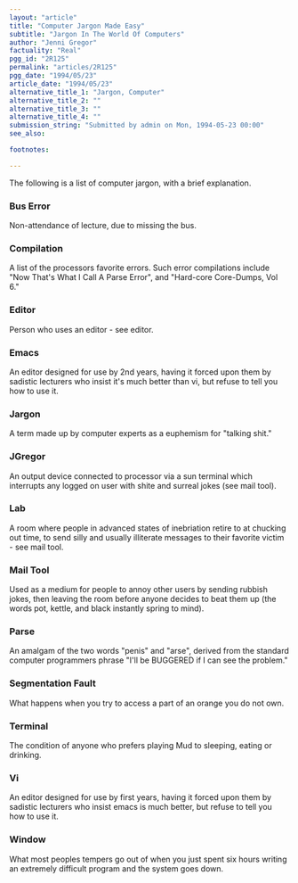 ```yaml
---
layout: "article"
title: "Computer Jargon Made Easy"
subtitle: "Jargon In The World Of Computers"
author: "Jenni Gregor"
factuality: "Real"
pgg_id: "2R125"
permalink: "articles/2R125"
pgg_date: "1994/05/23"
article_date: "1994/05/23"
alternative_title_1: "Jargon, Computer"
alternative_title_2: ""
alternative_title_3: ""
alternative_title_4: ""
submission_string: "Submitted by admin on Mon, 1994-05-23 00:00"
see_also:

footnotes: 

---
```

<div>
<p>The following is a list of computer jargon, with a brief explanation.</p>
<h3>Bus Error</h3>
<p>Non-attendance of lecture, due to missing the bus.</p>
<h3>Compilation</h3>
<p>A list of the processors favorite errors. Such error compilations include "Now That's What I Call A Parse Error", and "Hard-core Core-Dumps, Vol 6."</p>
<h3>Editor</h3>
<p>Person who uses an editor - see editor.</p>
<h3>Emacs</h3>
<p>An editor designed for use by 2nd years, having it forced upon them by sadistic lecturers who insist it's much better than vi, but refuse to tell you how to use it.</p>
<h3>Jargon</h3>
<p>A term made up by computer experts as a euphemism for "talking shit."</p>
<h3>JGregor</h3>
<p>An output device connected to processor via a sun terminal which interrupts any logged on user with shite and surreal jokes (see mail tool).</p>
<h3>Lab</h3>
<p>A room where people in advanced states of inebriation retire to at chucking out time, to send silly and usually illiterate messages to their favorite victim - see mail tool.</p>
<h3>Mail Tool</h3>
<p>Used as a medium for people to annoy other users by sending rubbish jokes, then leaving the room before anyone decides to beat them up (the words pot, kettle, and black instantly spring to mind).</p>
<h3>Parse</h3>
<p>An amalgam of the two words "penis" and "arse", derived from the standard computer programmers phrase "I'll be BUGGERED if I can see the problem."</p>
<h3>Segmentation Fault</h3>
<p>What happens when you try to access a part of an orange you do not own.</p>
<h3>Terminal</h3>
<p>The condition of anyone who prefers playing Mud to sleeping, eating or drinking.</p>
<h3>Vi</h3>
<p>An editor designed for use by first years, having it forced upon them by sadistic lecturers who insist emacs is much better, but refuse to tell you how to use it.</p>
<h3>Window</h3>
<p>What most peoples tempers go out of when you just spent six hours writing an extremely difficult program and the system goes down. <!--Amazon_CLS_IM_END--></p>
</div>

